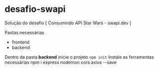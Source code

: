 # desafio-swapi
Solução do desafio [ Consumindo API Star Wars - swapi.dev ]

Pastas necessárias 
- frontend
- backend

Dentro da pasta **backend** inicie o projeto 
`npm init`
Instale as ferramentas necessárias
npm i express nodemon cors axios --save
